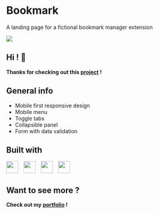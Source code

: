 # Bookmark

A landing page for a fictional bookmark manager extension

[<img src="./src/images/content/bookmark-preview.png">](https://davidyvon.github.io/bookmark-preview)

## Hi ! 👋

**Thanks for checking out this [project](https://www.davidyvon.com) !**

## General info

- Mobile first responsive design
- Mobile menu
- Toggle tabs
- Collapsible panel
- Form with data validation

## Built with

<img src="./src/images/icons/html5.svg" width="32px">  <img src="./src/images/icons/css3.svg" width="32px">  <img src="./src/images/icons/javascript.svg" width="32px">  <img src="./src/images/icons/sass.svg" width="32px">

## Want to see more ?

**Check out my [portfolio](https://www.davidyvon.com) !**
